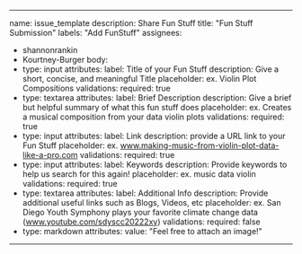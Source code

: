---
name: issue_template
description: Share Fun Stuff
title: "Fun Stuff Submission"
labels: "Add FunStuff"
assignees:
 - shannonrankin
 - Kourtney-Burger
body:
  - type: input
    attributes:
      label: Title of your Fun Stuff
      description: Give a short, concise, and meaningful Title
      placeholder: ex. Violin Plot Compositions
    validations:
      required: true
  - type: textarea
    attributes:
      label: Brief Description
      description: Give a brief but helpful summary of what this fun stuff does
      placeholder: ex. Creates a musical composition from your data violin plots
    validations:
      required: true
  - type: input
    attributes:
      label: Link
      description: provide a URL link to your Fun Stuff
      placeholder: ex. www.making-music-from-violin-plot-data-like-a-pro.com
    validations:
      required: true
  - type: input
    attributes:
      label: Keywords
      description: Provide keywords to help us search for this again!
      placeholder: ex. music data violin 
    validations:
      required: true
  - type: textarea
    attributes:
      label: Additional Info
      description: Provide additional useful links such as Blogs, Videos, etc
      placeholder: ex. San Diego Youth Symphony plays your favorite climate change data (www.youtube.com/sdyscc20222xy)
    validations:
      required: false
  - type: markdown
    attributes:
    value: "Feel free to attach an image!"
 ---
